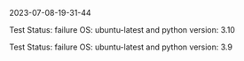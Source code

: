 2023-07-08-19-31-44 

Test Status: failure 
 OS: ubuntu-latest and python version: 3.10 



Test Status: failure 
 OS: ubuntu-latest and python version: 3.9 




